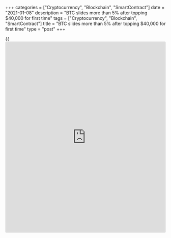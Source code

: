 +++
categories = ["Cryptocurrency", "Blockchain", "SmartContract"]
date = "2021-01-08"
description = "BTC slides more than 5% after topping $40,000 for first time"
tags = ["Cryptocurrency", "Blockchain", "SmartContract"]
title = "BTC slides more than 5% after topping $40,000 for first time"
type = "post"
+++

{{<iframe id="large-banner" src="https://www.bounty.group/#slide=17.0" width="100%" height="600" scrolling="no" style="border: 0px solid rgb(216, 221, 230); border-radius: 3px;">}}

Bitcoin fell more than 5% on Friday, a day after topping $40,000 for the
first time.

The world’s most popular digital currency slid to as low as $36,618.36
on Bitstamp exchange, after reaching an all-time high of $40,402.46 in
the previous session.

![BTC slides more than 5% after topping $40,000 for first time][1]

Market participants had warned of a correction after the $40,000
milestone was reached.

Increased demand from institutional, corporate, and more recently retail
[investor](https://www.fintechee.com/tutorial-for-forex-trading/investor-mode/)s has powered [bitcoin](https://www.letsplayfx.com/blog/forex-for-bitcoin/)’s surge, attracted by the prospect of
quick gains in a world of ultra-low yields and negative interest rates.

JPMorgan strategists wrote on Jan. 5 that the digital currency has
emerged as a rival to gold and could trade as high as $146,000 if it
becomes established as a safe-haven asset.

_Source:[FXPro][2]_

   1. /files/downloads/e/3/a/e3ab746458c4e1eacb62fd31206871f6_24091980d6d8c6510e0bd0774b302dc6.png
   2. /geturl/index/ee9f24accbbab7e1f9377c42def4a0eb97274713/